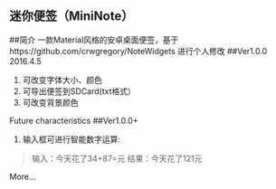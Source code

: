 ﻿迷你便签（MiniNote）
---
##简介
一款Material风格的安卓桌面便签，基于https://github.com/crwgregory/NoteWidgets 进行个人修改
##Ver1.0.0 2016.4.5
1. 可改变字体大小、颜色
2. 可导出便签到SDCard(txt格式）
3. 可改变背景颜色

Future characteristics
##Ver1.0.0+
1. 输入框可进行智能数字运算:
>输入：今天花了34+87=元
>结果：今天花了121元

More...
    
   
   




